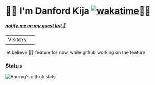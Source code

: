  #                                                                                                                                 🏄🏾 I'm Danford Kija      [![wakatime](https://wakatime.com/badge/user/d8be2e5a-81f6-4e19-8b80-63265a3892e9.svg)](https://wakatime.com/@d8be2e5a-81f6-4e19-8b80-63265a3892e9)🏄🏾  
##### [notify me on my guest list :wave:](https://twitter.com/intent/tweet?text=Hi%20%40Kijacode%20%F0%9F%91%8B.%20I%20am%20saying%20hi%20from%20your%20Github%20profile!%20(https%3A%2F%2Fgithub.com%2FKijacode)%0A%0A)
<table>
  <tr>
    <td>Visitors: </td>
    <td><img src="https://profile-counter.glitch.me/Kijacode/count.svg" alt="" /></td>
  </tr>
</table>
 let believe ☝🏿 feature for now, while github working on the feature

### Status


![Anurag's github stats](https://github-readme-stats.vercel.app/api?username=Kijacode&show_icons=true&theme=merko&count_private=true)




